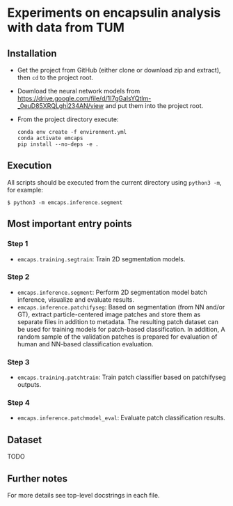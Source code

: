 # Experiments on encapsulin analysis with data from TUM


## Installation

- Get the project from GitHub (either clone or download zip and extract), then `cd` to the project root.

- Download the neural network models from https://drive.google.com/file/d/1I7gGaIsYQtlm-_0euD85XRQLghi234AN/view and put them into the project root.

- From the project directory execute:

    ```
    conda env create -f environment.yml
    conda activate emcaps
    pip install --no-deps -e .
    ```


## Execution

All scripts should be executed from the current directory using `python3 -m`, for example:

    $ python3 -m emcaps.inference.segment



## Most important entry points

### Step 1

- `emcaps.training.segtrain`: Train 2D segmentation models.

### Step 2

- `emcaps.inference.segment`: Perform 2D segmentation model batch inference, visualize and evaluate results.
- `emcaps.inference.patchifyseg`: Based on segmentation (from NN and/or GT), extract particle-centered image patches and store them as separate files in addition to metadata. The resulting patch dataset can be used for training models for patch-based classification. In addition, A random sample of the validation patches is prepared for evaluation of human and NN-based classification evaluation.

### Step 3

- `emcaps.training.patchtrain`: Train patch classifier based on patchifyseg outputs.

### Step 4

- `emcaps.inference.patchmodel_eval`: Evaluate patch classification results.


## Dataset

TODO


## Further notes

For more details see top-level docstrings in each file.
